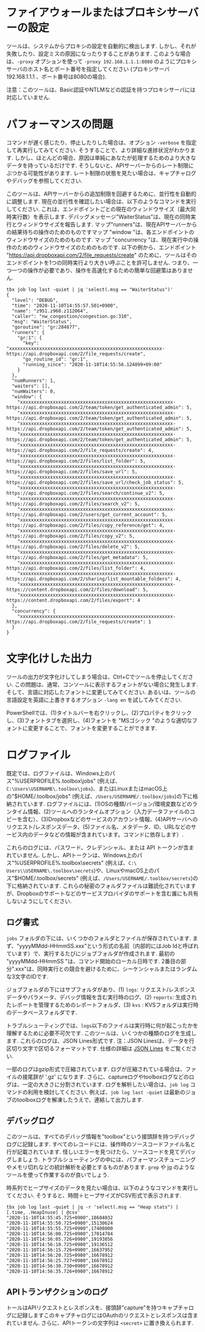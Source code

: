 # ファイアウォールまたはプロキシサーバーの設定

ツールは、システムからプロキシの設定を自動的に検出します. しかし、それが失敗したり、設定ミスの原因になったりすることがあります. このような場合は、`-proxy` オプションを使って `-proxy 192.168.1.1.1:8080` のようにプロキシサーバのホスト名とポート番号を指定してください (プロキシサーバ 192.168.1.1.1 、ポート番号は8080の場合). 

注意：このツールは、Basic認証やNTLMなどの認証を持つプロキシサーバには対応していません.

# パフォーマンスの問題

コマンドが遅く感じたり、停止したりした場合は、オプション `-verbose` を指定して再実行してみてください. そうすることで、より詳細な進捗状況がわかります. しかし、ほとんどの場合、原因は単純にあなたが処理するためのより大きなデータを持っているだけです. そうしないと、APIサーバーからのレート制限にぶつかる可能性があります. レート制限の状態を見たい場合は、キャプチャログやデバッグを参照してください. 

このツールは、APIサーバーからの追加制限を回避するために、並行性を自動的に調整します. 現在の並行性を確認したい場合は、以下のようなコマンドを実行してください. これは、エンドポイントごとの現在のウィンドウサイズ（最大同時実行数）を表示します. デバッグメッセージ"WaiterStatus"は、現在の同時実行とウィンドウサイズを報告します. マップ"runners"は、現在APIサーバーからの結果待ちの操作のためのものですマップ "window "は、各エンドポイントのウィンドウサイズのためのものです. マップ "concurrency "は、現在実行中の操作のためのウィンドウサイズのためのものです. 以下の例から、エンドポイント "https://api.dropboxapi.com/2/file_requests/create" のために、ツールはそのエンドポイントを1つの同時実行より大きい呼ぶことを許可しません. つまり、一つ一つの操作が必要であり、操作を高速化するための簡単な回避策はありません.
```
tbx job log last -quiet | jq 'select(.msg == "WaiterStatus")' 
{
  "level": "DEBUG",
  "time": "2020-11-10T14:55:57.501+0900",
  "name": "z951.z960.z112064",
  "caller": "nw_congestion/congestion.go:310",
  "msg": "WaiterStatus",
  "goroutine": "gr:284877",
  "runners": {
    "gr:1": {
      "key": "xxxxxxxxxxxxxxxxxxxxxxxxxxxxxxxxxxxxxxxxxxxxxxxxxxxxxxxx-https://api.dropboxapi.com/2/file_requests/create",
      "go_routine_id": "gr:1",
      "running_since": "2020-11-10T14:55:56.124899+09:00"
    }
  },
  "numRunners": 1,
  "waiters": [],
  "numWaiters": 0,
  "window": {
    "xxxxxxxxxxxxxxxxxxxxxxxxxxxxxxxxxxxxxxxxxxxxxxxxxxxxxxxx-https://api.dropboxapi.com/2/team/token/get_authenticated_admin": 5,
    "xxxxxxxxxxxxxxxxxxxxxxxxxxxxxxxxxxxxxxxxxxxxxxxxxxxxxxxx-https://api.dropboxapi.com/2/team/token/get_authenticated_admin": 5,
    "xxxxxxxxxxxxxxxxxxxxxxxxxxxxxxxxxxxxxxxxxxxxxxxxxxxxxxxx-https://api.dropboxapi.com/2/team/token/get_authenticated_admin": 5,
    "xxxxxxxxxxxxxxxxxxxxxxxxxxxxxxxxxxxxxxxxxxxxxxxxxxxxxxxx-https://api.dropboxapi.com/2/team/token/get_authenticated_admin": 5,
    "xxxxxxxxxxxxxxxxxxxxxxxxxxxxxxxxxxxxxxxxxxxxxxxxxxxxxxxx-https://api.dropboxapi.com/2/file_requests/create": 4,
    "xxxxxxxxxxxxxxxxxxxxxxxxxxxxxxxxxxxxxxxxxxxxxxxxxxxxxxxx-https://api.dropboxapi.com/2/files/list_folder": 5,
    "xxxxxxxxxxxxxxxxxxxxxxxxxxxxxxxxxxxxxxxxxxxxxxxxxxxxxxxx-https://api.dropboxapi.com/2/files/save_url": 5,
    "xxxxxxxxxxxxxxxxxxxxxxxxxxxxxxxxxxxxxxxxxxxxxxxxxxxxxxxx-https://api.dropboxapi.com/2/files/save_url/check_job_status": 5,
    "xxxxxxxxxxxxxxxxxxxxxxxxxxxxxxxxxxxxxxxxxxxxxxxxxxxxxxxx-https://api.dropboxapi.com/2/files/search/continue_v2": 5,
    "xxxxxxxxxxxxxxxxxxxxxxxxxxxxxxxxxxxxxxxxxxxxxxxxxxxxxxxx-https://api.dropboxapi.com/2/files/search_v2": 5,
    "xxxxxxxxxxxxxxxxxxxxxxxxxxxxxxxxxxxxxxxxxxxxxxxxxxxxxxxx-https://api.dropboxapi.com/2/users/get_current_account": 5,
    "xxxxxxxxxxxxxxxxxxxxxxxxxxxxxxxxxxxxxxxxxxxxxxxxxxxxxxxx-https://api.dropboxapi.com/2/files/copy_reference/get": 4,
    "xxxxxxxxxxxxxxxxxxxxxxxxxxxxxxxxxxxxxxxxxxxxxxxxxxxxxxxx-https://api.dropboxapi.com/2/files/copy_v2": 5,
    "xxxxxxxxxxxxxxxxxxxxxxxxxxxxxxxxxxxxxxxxxxxxxxxxxxxxxxxx-https://api.dropboxapi.com/2/files/delete_v2": 5,
    "xxxxxxxxxxxxxxxxxxxxxxxxxxxxxxxxxxxxxxxxxxxxxxxxxxxxxxxx-https://api.dropboxapi.com/2/files/get_metadata": 5,
    "xxxxxxxxxxxxxxxxxxxxxxxxxxxxxxxxxxxxxxxxxxxxxxxxxxxxxxxx-https://api.dropboxapi.com/2/files/list_folder": 4,
    "xxxxxxxxxxxxxxxxxxxxxxxxxxxxxxxxxxxxxxxxxxxxxxxxxxxxxxxx-https://api.dropboxapi.com/2/sharing/list_mountable_folders": 4,
    "xxxxxxxxxxxxxxxxxxxxxxxxxxxxxxxxxxxxxxxxxxxxxxxxxxxxxxxx-https://content.dropboxapi.com/2/files/download": 5,
    "xxxxxxxxxxxxxxxxxxxxxxxxxxxxxxxxxxxxxxxxxxxxxxxxxxxxxxxx-https://content.dropboxapi.com/2/files/export": 4
  },
  "concurrency": {
    "xxxxxxxxxxxxxxxxxxxxxxxxxxxxxxxxxxxxxxxxxxxxxxxxxxxxxxxx-https://api.dropboxapi.com/2/file_requests/create": 1
  }
}
```

# 文字化けした出力

ツールの出力が文字化けしてしまう場合は、Ctrl+Cでツールを停止してください. この問題は、通常、コンソールに表示するフォントがない場合に発生します. そして、言語に対応したフォントに変更してみてください. あるいは、ツールの言語設定を英語に上書きするオプション `-lang en` を試してみてください.

PowerShellでは、(1)タイトルバーを右クリックし、(2)プロパティをクリックし、(3)フォントタブを選択し、(4)フォントを "MSゴシック "のような適切なフォントに変更することで、フォントを変更することができます.

# ログファイル

既定では、ログファイルは、Windows上のパス"%USERPROFILE%\.toolbox\jobs" (例えば、`C:\Users\USERNAME\.toolbox\jobs`)、またはLinuxまたはmacOS上の"$HOME/.toolbox/jobs" (例えば、`/Users/USERNAME/.toolbox/jobs`)の下に格納されています. ログファイルには、(1)OSの種類/バージョン/環境変数などのランタイム情報、(2)ツールへのランタイムオプション（入力データファイルのコピーを含む）、(3)Dropboxなどのサービスのアカウント情報、(4)APIサーバへのリクエスト/レスポンスデータ、(5)ファイル名、メタデータ、ID、URLなどのサービス内のデータなどの情報が含まれています。コマンドに依存します）.

これらのログには、パスワード、クレデンシャル、または API トークンが含まれていません. しかし、APIトークンは、Windows上のパス"%USERPROFILE%\.toolbox\secrets" (例えば、`C:\ Users\\USERNAME\.toolbox\secrets`)や、LinuxやmacOS上のパス"$HOME/.toolbox/secrets" (例えば、`/Users/USERNAME/.toolbox/secrets`)の下に格納されています. これらの秘密のフォルダファイルは難読化されていますが、Dropboxのサポートなどのサービスプロバイダのサポートを含む誰にも共有しないようにしてください.

## ログ書式

`jobs` フォルダの下には、いくつかのフォルダとファイルが保存されています. まず、"yyyyMMdd-HHmmSS.xxx"という形式の名前（内部的にはJob Idと呼ばれています）で、実行するたびにジョブフォルダが作成されます. 最初の "yyyyMMdd-HHmmSS "は、コマンド開始のローカル日時です. 2番目の部分".xxx"は、同時実行との競合を避けるために、シーケンシャルまたはランダムな3文字のIDです.

ジョブフォルダの下にはサブフォルダがあり、(1) `logs`: リクエスト/レスポンスデータやパラメータ、デバッグ情報を含む実行時のログ、(2) `reports`: 生成されたレポートを管理するためのレポートフォルダ、(3) `kvs` : KVSフォルダは実行時のデータベースフォルダです. 

トラブルシューティングでは、`logs`以下のファイルは実行時に何が起こったかを理解するために必要不可欠です. このツールは、いくつかの種類のログを生成します. これらのログは、JSON Lines形式です. 注：JSON Linesは、データを行区切り文字で区切るフォーマットです. 仕様の詳細は [JSON Lines](https://jsonlines.org/) をご覧ください.

一部のログはgzip形式で圧縮されています. ログが圧縮されている場合は、ファイルの接尾辞が '.gz' になります. さらに、captureログやtoolboxログなどのログは、一定の大きさに分割されています. ログを解析したい場合は、`job log` コマンドの利用を検討してください. 例えば、`job log last -quiet` は最新のジョブのtoolboxログを解凍したうえで、連結して出力します.

## デバッグログ

このツールは、すべてのデバッグ情報を"toolbox"という接頭辞を持つデバッグログに記録します. すべてのレコードには、操作時のソースコードファイル名と行が記載されています. 怪しいエラーを見つけたら、ソースコードを見てデバッグしましょう. トラブルシューティングの中には、パフォーマンスチューニングやメモリ切れなどの統計解析を必要とするものがあります. `grep` や [jq](https://stedolan.github.io/jq/) のようなツールを使って作業するのが良いでしょう. 

時系列でヒープサイズのデータを見たい場合は、以下のようなコマンドを実行してください. そうすると、時間＋ヒープサイズがCSV形式で表示されます.
```
tbx job log last -quiet | jq -r 'select(.msg == "Heap stats") | [.time, .HeapInuse] | @csv'
"2020-11-10T14:55:45.725+0900",18604032
"2020-11-10T14:55:50.725+0900",15130624
"2020-11-10T14:55:55.725+0900",17408000
"2020-11-10T14:56:00.725+0900",17014784
"2020-11-10T14:56:05.726+0900",19193856
"2020-11-10T14:56:10.725+0900",19136512
"2020-11-10T14:56:15.726+0900",16637952
"2020-11-10T14:56:20.725+0900",16678912
"2020-11-10T14:56:25.727+0900",16678912
"2020-11-10T14:56:30.730+0900",16678912
"2020-11-10T14:56:35.726+0900",16678912
```
## APIトランザクションのログ

トールはAPIリクエストとレスポンスを、接頭辞"capture"を持つキャプチャログに記録しますこのキャプチャログにはOAuthのリクエストとレスポンスは含まれていません. さらに、APIトークンの文字列は `<secret>` に置き換えられます.

